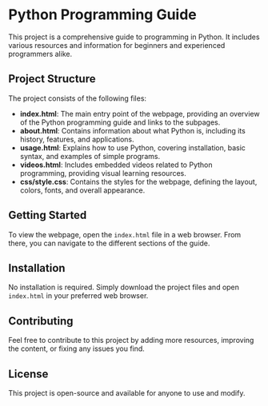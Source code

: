 # Python Programming Guide

This project is a comprehensive guide to programming in Python. It includes various resources and information for beginners and experienced programmers alike.

## Project Structure

The project consists of the following files:

- **index.html**: The main entry point of the webpage, providing an overview of the Python programming guide and links to the subpages.
- **about.html**: Contains information about what Python is, including its history, features, and applications.
- **usage.html**: Explains how to use Python, covering installation, basic syntax, and examples of simple programs.
- **videos.html**: Includes embedded videos related to Python programming, providing visual learning resources.
- **css/style.css**: Contains the styles for the webpage, defining the layout, colors, fonts, and overall appearance.

## Getting Started

To view the webpage, open the `index.html` file in a web browser. From there, you can navigate to the different sections of the guide.

## Installation

No installation is required. Simply download the project files and open `index.html` in your preferred web browser.

## Contributing

Feel free to contribute to this project by adding more resources, improving the content, or fixing any issues you find. 

## License

This project is open-source and available for anyone to use and modify.